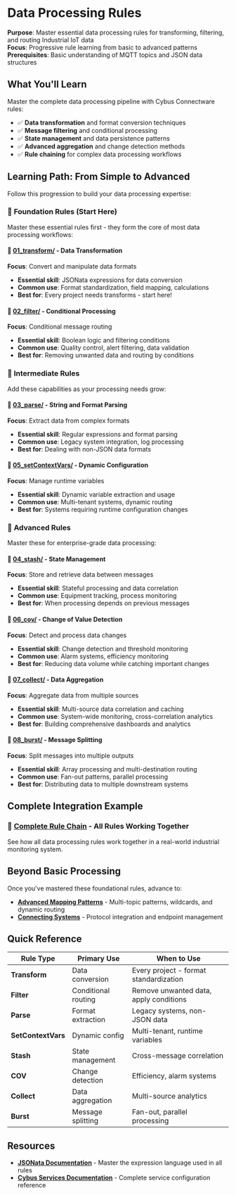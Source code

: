 # Data Processing Rules

**Purpose**: Master essential data processing rules for transforming, filtering, and routing Industrial IoT data  
**Focus**: Progressive rule learning from basic to advanced patterns  
**Prerequisites**: Basic understanding of MQTT topics and JSON data structures

## What You'll Learn

Master the complete data processing pipeline with Cybus Connectware rules:
- ✅ **Data transformation** and format conversion techniques
- ✅ **Message filtering** and conditional processing  
- ✅ **State management** and data persistence patterns
- ✅ **Advanced aggregation** and change detection methods
- ✅ **Rule chaining** for complex data processing workflows

## Learning Path: From Simple to Advanced

Follow this progression to build your data processing expertise:

### 🎯 **Foundation Rules (Start Here)**
Master these essential rules first - they form the core of most data processing workflows:

#### 📁 [01_transform/](./01_transform/) - Data Transformation  
**Focus**: Convert and manipulate data formats
- **Essential skill**: JSONata expressions for data conversion
- **Common use**: Format standardization, field mapping, calculations  
- **Best for**: Every project needs transforms - start here!

#### 📁 [02_filter/](./02_filter/) - Conditional Processing
**Focus**: Conditional message routing
- **Essential skill**: Boolean logic and filtering conditions
- **Common use**: Quality control, alert filtering, data validation
- **Best for**: Removing unwanted data and routing by conditions

### 🔧 **Intermediate Rules**
Add these capabilities as your processing needs grow:

#### 📁 [03_parse/](./03_parse/) - String and Format Parsing  
**Focus**: Extract data from complex formats
- **Essential skill**: Regular expressions and format parsing
- **Common use**: Legacy system integration, log processing
- **Best for**: Dealing with non-JSON data formats

#### 📁 [05_setContextVars/](./05_setContextVars/) - Dynamic Configuration
**Focus**: Manage runtime variables
- **Essential skill**: Dynamic variable extraction and usage
- **Common use**: Multi-tenant systems, dynamic routing
- **Best for**: Systems requiring runtime configuration changes

### 🚀 **Advanced Rules**  
Master these for enterprise-grade data processing:

#### 📁 [04_stash/](./04_stash/) - State Management
**Focus**: Store and retrieve data between messages
- **Essential skill**: Stateful processing and data correlation
- **Common use**: Equipment tracking, process monitoring
- **Best for**: When processing depends on previous messages

#### 📁 [06_cov/](./06_cov/) - Change of Value Detection
**Focus**: Detect and process data changes  
- **Essential skill**: Change detection and threshold monitoring
- **Common use**: Alarm systems, efficiency monitoring
- **Best for**: Reducing data volume while catching important changes

#### 📁 [07_collect/](./07_collect/) - Data Aggregation
**Focus**: Aggregate data from multiple sources
- **Essential skill**: Multi-source data correlation and caching
- **Common use**: System-wide monitoring, cross-correlation analytics
- **Best for**: Building comprehensive dashboards and analytics

#### 📁 [08_burst/](./08_burst/) - Message Splitting  
**Focus**: Split messages into multiple outputs
- **Essential skill**: Array processing and multi-destination routing
- **Common use**: Fan-out patterns, parallel processing
- **Best for**: Distributing data to multiple downstream systems

## Complete Integration Example

### 📁 [Complete Rule Chain](./complete_rule_chain_example.scf.yaml) - All Rules Working Together
See how all data processing rules work together in a real-world industrial monitoring system.

## Beyond Basic Processing

Once you've mastered these foundational rules, advance to:
- **[Advanced Mapping Patterns](../advanced-mapping/)** - Multi-topic patterns, wildcards, and dynamic routing
- **[Connecting Systems](../connecting-systems/)** - Protocol integration and endpoint management

## Quick Reference

| Rule Type | Primary Use | When to Use |
|-----------|-------------|-------------|
| **Transform** | Data conversion | Every project - format standardization |
| **Filter** | Conditional routing | Remove unwanted data, apply conditions |
| **Parse** | Format extraction | Legacy systems, non-JSON data |
| **SetContextVars** | Dynamic config | Multi-tenant, runtime variables |
| **Stash** | State management | Cross-message correlation |
| **COV** | Change detection | Efficiency, alarm systems |
| **Collect** | Data aggregation | Multi-source analytics |
| **Burst** | Message splitting | Fan-out, parallel processing |

## Resources

- **[JSONata Documentation](https://jsonata.org/)** - Master the expression language used in all rules
- **[Cybus Services Documentation](https://docs.cybus.io/documentation/services)** - Complete service configuration reference